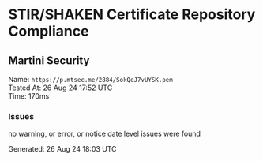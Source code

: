 # STIR/SHAKEN Certificate Repository Compliance

## Martini Security

Name: `https://p.mtsec.me/2884/SokQeJ7vUYSK.pem`\
Tested At: 26 Aug 24 17:52 UTC\
Time: 170ms

### Issues

no warning, or error, or notice date level issues were found

Generated: 26 Aug 24 18:03 UTC
